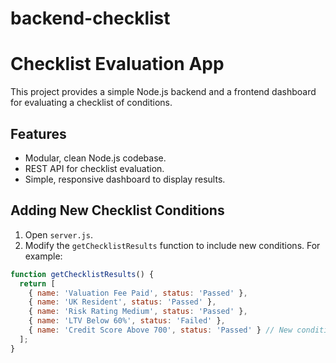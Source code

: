# backend-checklist
# Checklist Evaluation App

This project provides a simple Node.js backend and a frontend dashboard for evaluating a checklist of conditions.

## Features
- Modular, clean Node.js codebase.
- REST API for checklist evaluation.
- Simple, responsive dashboard to display results.

## Adding New Checklist Conditions

1. Open `server.js`.
2. Modify the `getChecklistResults` function to include new conditions. For example:

```javascript
function getChecklistResults() {
  return [
    { name: 'Valuation Fee Paid', status: 'Passed' },
    { name: 'UK Resident', status: 'Passed' },
    { name: 'Risk Rating Medium', status: 'Passed' },
    { name: 'LTV Below 60%', status: 'Failed' },
    { name: 'Credit Score Above 700', status: 'Passed' } // New condition
  ];
}

